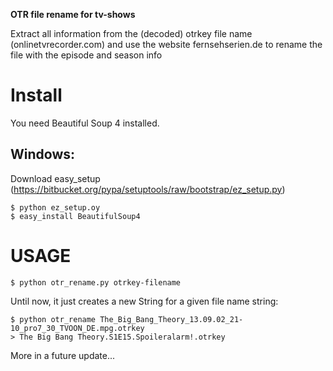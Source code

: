 **OTR file rename for tv-shows**

Extract all information from the (decoded) otrkey file name (onlinetvrecorder.com)
and use the website fernsehserien.de to rename the file with the episode and season info 

# Install #

You need Beautiful Soup 4 installed. 

## Windows: ##

Download easy_setup (https://bitbucket.org/pypa/setuptools/raw/bootstrap/ez_setup.py)
````
$ python ez_setup.oy
$ easy_install BeautifulSoup4
````

# USAGE #

````
$ python otr_rename.py otrkey-filename
````

Until now, it just creates a new String for a given file name string:
````
$ python otr_rename The_Big_Bang_Theory_13.09.02_21-10_pro7_30_TVOON_DE.mpg.otrkey
> The Big Bang Theory.S1E15.Spoileralarm!.otrkey
````

More in a future update...
